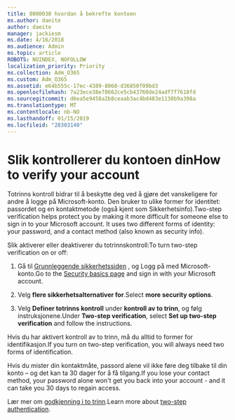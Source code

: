 ```yaml
---
title: 8000030 hvordan å bekrefte kontoen
ms.author: daeite
author: daeite
manager: jackiesm
ms.date: 4/16/2018
ms.audience: Admin
ms.topic: article
ROBOTS: NOINDEX, NOFOLLOW
localization_priority: Priority
ms.collection: Adm_O365
ms.custom: Adm_O365
ms.assetid: e64b555c-17ec-4389-8068-d36850f09bd3
ms.openlocfilehash: 7a23ece38e78662ce5cb43760de24adf7f7618fd
ms.sourcegitcommit: d6ea5e9458a2b8ceaab3ac4bd483e1130b9a398a
ms.translationtype: MT
ms.contentlocale: nb-NO
ms.lasthandoff: 01/15/2019
ms.locfileid: "28303140"
---
```

# <a name="how-to-verify-your-account"></a><span data-ttu-id="32dd3-102">Slik kontrollerer du kontoen din</span><span class="sxs-lookup"><span data-stu-id="32dd3-102">How to verify your account</span></span>

<span data-ttu-id="32dd3-p101">Totrinns kontroll bidrar til å beskytte deg ved å gjøre det vanskeligere for andre å logge på Microsoft-konto. Den bruker to ulike former for identitet: passordet og en kontaktmetode (også kjent som Sikkerhetsinfo).</span><span class="sxs-lookup"><span data-stu-id="32dd3-p101">Two-step verification helps protect you by making it more difficult for someone else to sign in to your Microsoft account. It uses two different forms of identity: your password, and a contact method (also known as security info).</span></span> 
  
<span data-ttu-id="32dd3-105">Slik aktiverer eller deaktiverer du totrinnskontroll:</span><span class="sxs-lookup"><span data-stu-id="32dd3-105">To turn two-step verification on or off:</span></span>
  
1. <span data-ttu-id="32dd3-106">Gå til [Grunnleggende sikkerhetssiden](https://go.microsoft.com/fwlink/?linkid=842325) , og Logg på med Microsoft-konto.</span><span class="sxs-lookup"><span data-stu-id="32dd3-106">Go to the [Security basics page](https://go.microsoft.com/fwlink/?linkid=842325) and sign in with your Microsoft account.</span></span> 
    
2. <span data-ttu-id="32dd3-107">Velg **flere sikkerhetsalternativer for**.</span><span class="sxs-lookup"><span data-stu-id="32dd3-107">Select **more security options**.</span></span> 
    
3. <span data-ttu-id="32dd3-108">Velg **Definer totrinns kontroll** under **kontroll av to trinn**, og følg instruksjonene.</span><span class="sxs-lookup"><span data-stu-id="32dd3-108">Under **Two-step verification**, select **Set up two-step verification** and follow the instructions.</span></span> 
    
<span data-ttu-id="32dd3-109">Hvis du har aktivert kontroll av to trinn, må du alltid to former for identifikasjon.</span><span class="sxs-lookup"><span data-stu-id="32dd3-109">If you turn on two-step verification, you will always need two forms of identification.</span></span>
  
<span data-ttu-id="32dd3-110">Hvis du mister din kontaktmåte, passord alene vil ikke føre deg tilbake til din konto – og det kan ta 30 dager for å få tilgang.</span><span class="sxs-lookup"><span data-stu-id="32dd3-110">If you lose your contact method, your password alone won't get you back into your account - and it can take you 30 days to regain access.</span></span> 
  
<span data-ttu-id="32dd3-111">Lær mer om [godkjenning i to trinn](https://go.microsoft.com/fwlink/?linkid=872270).</span><span class="sxs-lookup"><span data-stu-id="32dd3-111">Learn more about [two-step authentication](https://go.microsoft.com/fwlink/?linkid=872270).</span></span>
  

